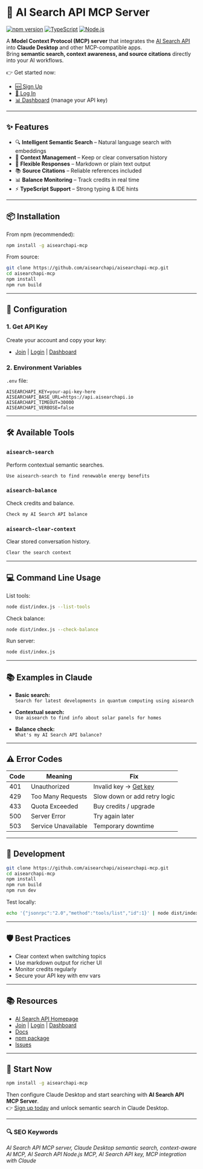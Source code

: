 # 🤖 AI Search API MCP Server

[![npm version](https://badge.fury.io/js/aisearchapi-mcp.svg)](https://www.npmjs.com/package/aisearchapi-mcp)
[![TypeScript](https://img.shields.io/badge/%3C%2F%3E-TypeScript-%230074c1.svg)](http://www.typescriptlang.org/)
[![Node.js](https://img.shields.io/badge/Node.js-18%2B-339933.svg?logo=node.js&logoColor=white)](https://nodejs.org/)

A **Model Context Protocol (MCP) server** that integrates the [AI Search API](https://aisearchapi.io/) into **Claude Desktop** and other MCP-compatible apps.  
Bring **semantic search, context awareness, and source citations** directly into your AI workflows.

👉 Get started now:  
- [🆕 Sign Up](https://app.aisearchapi.io/join)  
- [🔑 Log In](https://app.aisearchapi.io/login)  
- [📊 Dashboard](https://app.aisearchapi.io/dashboard) (manage your API key)  

---

## ✨ Features

- 🔍 **Intelligent Semantic Search** – Natural language search with embeddings  
- 💬 **Context Management** – Keep or clear conversation history  
- 📝 **Flexible Responses** – Markdown or plain text output  
- 📚 **Source Citations** – Reliable references included  
- 📊 **Balance Monitoring** – Track credits in real time  
- ⚡ **TypeScript Support** – Strong typing & IDE hints  

---

## 📦 Installation

From npm (recommended):  
```bash
npm install -g aisearchapi-mcp
```

From source:  
```bash
git clone https://github.com/aisearchapi/aisearchapi-mcp.git
cd aisearchapi-mcp
npm install
npm run build
```

---

## 🔑 Configuration

### 1. Get API Key  
Create your account and copy your key:  
- [Join](https://app.aisearchapi.io/join) | [Login](https://app.aisearchapi.io/login) | [Dashboard](https://app.aisearchapi.io/dashboard)

### 2. Environment Variables  
`.env` file:  
```env
AISEARCHAPI_KEY=your-api-key-here
AISEARCHAPI_BASE_URL=https://api.aisearchapi.io
AISEARCHAPI_TIMEOUT=30000
AISEARCHAPI_VERBOSE=false
```

---

## 🛠️ Available Tools

### `aisearch-search`  
Perform contextual semantic searches.  
```bash
Use aisearch-search to find renewable energy benefits
```

### `aisearch-balance`  
Check credits and balance.  
```bash
Check my AI Search API balance
```

### `aisearch-clear-context`  
Clear stored conversation history.  
```bash
Clear the search context
```

---

## 💻 Command Line Usage

List tools:  
```bash
node dist/index.js --list-tools
```

Check balance:  
```bash
node dist/index.js --check-balance
```

Run server:  
```bash
node dist/index.js
```

---

## 📚 Examples in Claude

- **Basic search:**  
  `Search for latest developments in quantum computing using aisearch`  

- **Contextual search:**  
  `Use aisearch to find info about solar panels for homes`  

- **Balance check:**  
  `What's my AI Search API balance?`  

---

## ⚠️ Error Codes

| Code | Meaning | Fix |
|------|---------|-----|
| 401 | Unauthorized | Invalid key → [Get key](https://app.aisearchapi.io/dashboard) |
| 429 | Too Many Requests | Slow down or add retry logic |
| 433 | Quota Exceeded | Buy credits / upgrade |
| 500 | Server Error | Try again later |
| 503 | Service Unavailable | Temporary downtime |

---

## 🔧 Development

```bash
git clone https://github.com/aisearchapi/aisearchapi-mcp.git
cd aisearchapi-mcp
npm install
npm run build
npm run dev
```

Test locally:  
```bash
echo '{"jsonrpc":"2.0","method":"tools/list","id":1}' | node dist/index.js
```

---

## 🛡️ Best Practices

- Clear context when switching topics  
- Use markdown output for richer UI  
- Monitor credits regularly  
- Secure your API key with env vars  

---

## 📚 Resources

- [AI Search API Homepage](https://aisearchapi.io/)  
- [Join](https://app.aisearchapi.io/join) | [Login](https://app.aisearchapi.io/login) | [Dashboard](https://app.aisearchapi.io/dashboard)  
- [Docs](https://docs.aisearchapi.io/)  
- [npm package](https://www.npmjs.com/package/aisearchapi-mcp)  
- [Issues](https://github.com/aisearchapi/aisearchapi-mcp/issues)  

---

## 🎉 Start Now

```bash
npm install -g aisearchapi-mcp
```

Then configure Claude Desktop and start searching with **AI Search API MCP Server**.  
👉 [Sign up today](https://app.aisearchapi.io/join) and unlock semantic search in Claude Desktop.  

---

### 🔍 SEO Keywords  
*AI Search API MCP server, Claude Desktop semantic search, context-aware AI MCP, AI Search API Node.js MCP, AI Search API key, MCP integration with Claude*

